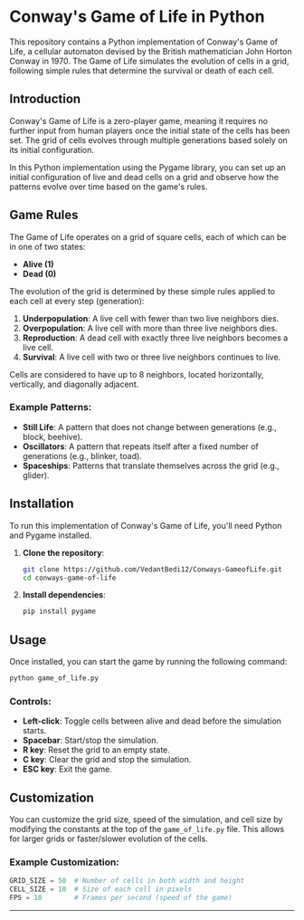 

# Conway's Game of Life in Python

This repository contains a Python implementation of Conway's Game of Life, a cellular automaton devised by the British mathematician John Horton Conway in 1970. The Game of Life simulates the evolution of cells in a grid, following simple rules that determine the survival or death of each cell.

## Introduction
Conway's Game of Life is a zero-player game, meaning it requires no further input from human players once the initial state of the cells has been set. The grid of cells evolves through multiple generations based solely on its initial configuration.

In this Python implementation using the Pygame library, you can set up an initial configuration of live and dead cells on a grid and observe how the patterns evolve over time based on the game's rules.

## Game Rules
The Game of Life operates on a grid of square cells, each of which can be in one of two states:
- **Alive (1)**
- **Dead (0)**

The evolution of the grid is determined by these simple rules applied to each cell at every step (generation):

1. **Underpopulation**: A live cell with fewer than two live neighbors dies.
2. **Overpopulation**: A live cell with more than three live neighbors dies.
3. **Reproduction**: A dead cell with exactly three live neighbors becomes a live cell.
4. **Survival**: A live cell with two or three live neighbors continues to live.

Cells are considered to have up to 8 neighbors, located horizontally, vertically, and diagonally adjacent.

### Example Patterns:
- **Still Life**: A pattern that does not change between generations (e.g., block, beehive).
- **Oscillators**: A pattern that repeats itself after a fixed number of generations (e.g., blinker, toad).
- **Spaceships**: Patterns that translate themselves across the grid (e.g., glider).

## Installation
To run this implementation of Conway's Game of Life, you'll need Python and Pygame installed.

1. **Clone the repository**:
   ```bash
   git clone https://github.com/VedantBedi12/Conways-GameofLife.git
   cd conways-game-of-life
   ```

2. **Install dependencies**:
   ```bash
   pip install pygame
   ```

## Usage
Once installed, you can start the game by running the following command:
```bash
python game_of_life.py
```

### Controls:
- **Left-click**: Toggle cells between alive and dead before the simulation starts.
- **Spacebar**: Start/stop the simulation.
- **R key**: Reset the grid to an empty state.
- **C key**: Clear the grid and stop the simulation.
- **ESC key**: Exit the game.

## Customization
You can customize the grid size, speed of the simulation, and cell size by modifying the constants at the top of the `game_of_life.py` file. This allows for larger grids or faster/slower evolution of the cells.

### Example Customization:
```python
GRID_SIZE = 50  # Number of cells in both width and height
CELL_SIZE = 10  # Size of each cell in pixels
FPS = 10        # Frames per second (speed of the game)
```



---

